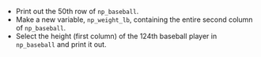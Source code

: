 + Print out the 50th row of `np_baseball`.
+ Make a new variable, `np_weight_lb`, containing the entire second column of `np_baseball`.
+ Select the height (first column) of the 124th baseball player in `np_baseball` and print it out.
